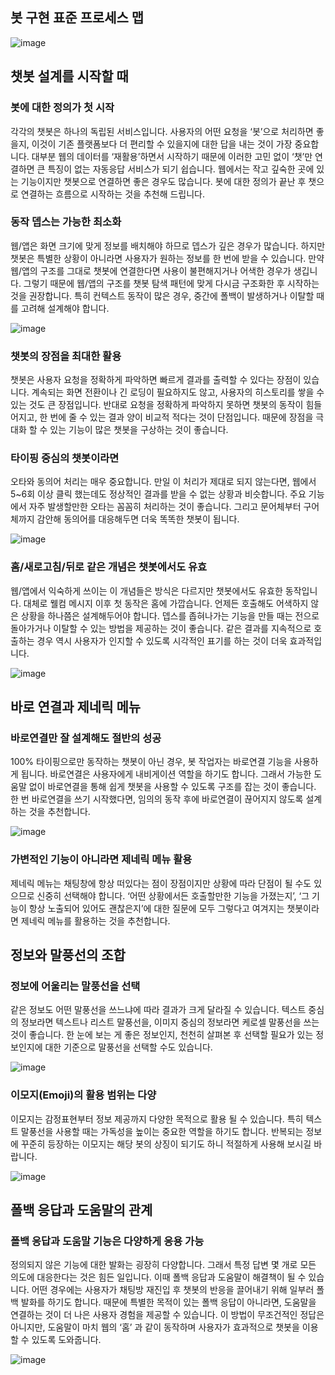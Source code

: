 
## 봇 구현 표준 프로세스 맵

![image](https://user-images.githubusercontent.com/47745785/103402174-45e56480-4b8f-11eb-9242-686c7ade2d58.png)

## 챗봇 설계를 시작할 때

### 봇에 대한 정의가 첫 시작

각각의 챗봇은 하나의 독립된 서비스입니다. 사용자의 어떤 요청을 ‘봇’으로 처리하면 좋을지, 이것이 기존 플랫폼보다 더 편리할 수 있을지에 대한 답을 내는 것이 가장 중요합니다. 대부분 웹의 데이터를 ‘재활용’하면서 시작하기 때문에 이러한 고민 없이 ‘챗’만 연결하면 큰 특징이 없는 자동응답 서비스가 되기 쉽습니다. 웹에서는 작고 깊숙한 곳에 있는 기능이지만 챗봇으로 연결하면 좋은 경우도 많습니다. 봇에 대한 정의가 끝난 후 챗으로 연결하는 흐름으로 시작하는 것을 추천해 드립니다.

### 동작 뎁스는 가능한 최소화

웹/앱은 화면 크기에 맞게 정보를 배치해야 하므로 뎁스가 깊은 경우가 많습니다. 하지만 챗봇은 특별한 상황이 아니라면 사용자가 원하는 정보를 한 번에 받을 수 있습니다. 만약 웹/앱의 구조를 그대로 챗봇에 연결한다면 사용이 불편해지거나 어색한 경우가 생깁니다. 그렇기 때문에 웹/앱의 구조를 챗봇 탐색 패턴에 맞게 다시금 구조화한 후 시작하는 것을 권장합니다. 특히 컨텍스트 동작이 많은 경우, 중간에 폴백이 발생하거나 이탈할 때를 고려해 설계해야 합니다.

![image](https://user-images.githubusercontent.com/47745785/103402370-416d7b80-4b90-11eb-9c9e-109ba12241a8.png)

### 챗봇의 장점을 최대한 활용

챗봇은 사용자 요청을 정확하게 파악하면 빠르게 결과를 출력할 수 있다는 장점이 있습니다. 계속되는 화면 전환이나 긴 로딩이 필요하지도 않고, 사용자의 히스토리를 쌓을 수 있는 것도 큰 장점입니다. 반대로 요청을 정확하게 파악하지 못하면 챗봇의 동작이 힘들어지고, 한 번에 줄 수 있는 결과 양이 비교적 적다는 것이 단점입니다. 때문에 장점을 극대화 할 수 있는 기능이 많은 챗봇을 구상하는 것이 좋습니다.

### 타이핑 중심의 챗봇이라면

오타와 동의어 처리는 매우 중요합니다. 만일 이 처리가 제대로 되지 않는다면, 웹에서 5~6회 이상 클릭 했는데도 정상적인 결과를 받을 수 없는 상황과 비슷합니다. 주요 기능에서 자주 발생할만한 오타는 꼼꼼히 처리하는 것이 좋습니다. 그리고 문어체부터 구어체까지 감안해 동의어를 대응해두면 더욱 똑똑한 챗봇이 됩니다.

![image](https://user-images.githubusercontent.com/47745785/103402399-5ea24a00-4b90-11eb-8622-5a101ef84b56.png)

### 홈/새로고침/뒤로 같은 개념은 챗봇에서도 유효

웹/앱에서 익숙하게 쓰이는 이 개념들은 방식은 다르지만 챗봇에서도 유효한 동작입니다. 대체로 웰컴 메시지 이후 첫 동작은 홈에 가깝습니다. 언제든 호출해도 어색하지 않은 상황을 하나쯤은 설계해두어야 합니다. 뎁스를 좁혀나가는 기능을 만들 때는 전으로 돌아가거나 이탈할 수 있는 방법을 제공하는 것이 좋습니다. 같은 결과를 지속적으로 호출하는 경우 역시 사용자가 인지할 수 있도록 시각적인 표기를 하는 것이 더욱 효과적입니다.

![image](https://user-images.githubusercontent.com/47745785/103402428-7548a100-4b90-11eb-8f48-f6a1e5d4fd3e.png)

## 바로 연결과 제네릭 메뉴

### 바로연결만 잘 설계해도 절반의 성공

100% 타이핑으로만 동작하는 챗봇이 아닌 경우, 봇 작업자는 바로연결 기능을 사용하게 됩니다. 바로연결은 사용자에게 내비게이션 역할을 하기도 합니다. 그래서 가능한 도움말 없이 바로연결을 통해 쉽게 챗봇을 사용할 수 있도록 구조를 잡는 것이 좋습니다. 한 번 바로연결을 쓰기 시작했다면, 임의의 동작 후에 바로연결이 끊어지지 않도록 설계하는 것을 추천합니다.

![image](https://user-images.githubusercontent.com/47745785/103402591-b8a30f80-4b90-11eb-8d1f-d892d135abff.png)

### 가변적인 기능이 아니라면 제네릭 메뉴 활용

제네릭 메뉴는 채팅창에 항상 떠있다는 점이 장점이지만 상황에 따라 단점이 될 수도 있으므로 신중히 선택해야 합니다. ‘어떤 상황에서든 호출할만한 기능을 가졌는지’, ‘그 기능이 항상 노출되어 있어도 괜찮은지’에 대한 질문에 모두 그렇다고 여겨지는 챗봇이라면 제네릭 메뉴를 활용하는 것을 추천합니다.

## 정보와 말풍선의 조합

### 정보에 어울리는 말풍선을 선택

같은 정보도 어떤 말풍선을 쓰느냐에 따라 결과가 크게 달라질 수 있습니다. 텍스트 중심의 정보라면 텍스트나 리스트 말풍선을, 이미지 중심의 정보라면 케로셀 말풍선을 쓰는 것이 좋습니다. 한 눈에 보는 게 좋은 정보인지, 천천히 살펴본 후 선택할 필요가 있는 정보인지에 대한 기준으로 말풍선을 선택할 수도 있습니다.

![image](https://user-images.githubusercontent.com/47745785/103402715-ee47f880-4b90-11eb-82d2-f2716ead8e09.png)

### 이모지(Emoji)의 활용 범위는 다양

이모지는 감정표현부터 정보 제공까지 다양한 목적으로 활용 될 수 있습니다. 특히 텍스트 말풍선을 사용할 때는 가독성을 높이는 중요한 역할을 하기도 합니다. 반복되는 정보에 꾸준히 등장하는 이모지는 해당 봇의 상징이 되기도 하니 적절하게 사용해 보시길 바랍니다.

![image](https://user-images.githubusercontent.com/47745785/103402773-12a3d500-4b91-11eb-85af-333d393463e2.png)

## 폴백 응답과 도움말의 관계

### 폴백 응답과 도움말 기능은 다양하게 응용 가능

정의되지 않은 기능에 대한 발화는 굉장히 다양합니다. 그래서 특정 답변 몇 개로 모든 의도에 대응한다는 것은 힘든 일입니다. 이때 폴백 응답과 도움말이 해결책이 될 수 있습니다. 어떤 경우에는 사용자가 채팅방 재진입 후 챗봇의 반응을 끌어내기 위해 일부러 폴백 발화를 하기도 합니다. 때문에 특별한 목적이 있는 폴백 응답이 아니라면, 도움말을 연결하는 것이 더 나은 사용자 경험을 제공할 수 있습니다. 이 방법이 무조건적인 정답은 아니지만, 도움말이 마치 웹의 ‘홈’ 과 같이 동작하며 사용자가 효과적으로 챗봇을 이용할 수 있도록 도와줍니다.

![image](https://user-images.githubusercontent.com/47745785/103402792-26e7d200-4b91-11eb-9186-3b6dafbcc9df.png)


